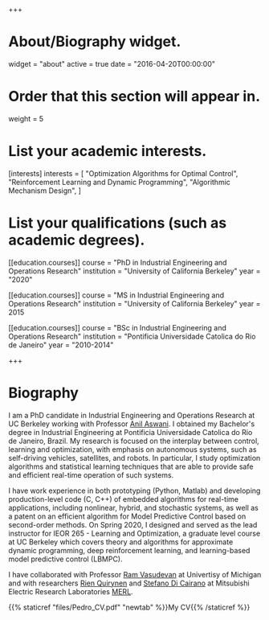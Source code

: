 +++
# About/Biography widget.
widget = "about"
active = true
date = "2016-04-20T00:00:00"

# Order that this section will appear in.
weight = 5

# List your academic interests.
[interests]
  interests = [
    "Optimization Algorithms for Optimal Control",
    "Reinforcement Learning and Dynamic Programming",
    "Algorithmic Mechanism Design",
  ]

# List your qualifications (such as academic degrees).
[[education.courses]]
  course = "PhD in Industrial Engineering and Operations Research"
  institution = "University of California Berkeley"
  year = "2020"

[[education.courses]]
  course = "MS in Industrial Engineering and Operations Research"
  institution = "University of California Berkeley"
  year = 2015

[[education.courses]]
  course = "BSc in Industrial Engineering and Operations Research"
  institution = "Pontificia Universidade Catolica do Rio de Janeiro"
  year = "2010-2014"
 
+++

# Biography

I am a PhD candidate in Industrial Engineering and Operations Research at UC Berkeley working with Professor [Anil Aswani](https://aswani.ieor.berkeley.edu/). I obtained my Bachelor's degree in Industrial Engineering at Pontificia Universidade Catolica do Rio de Janeiro, Brazil. My research is focused on the interplay between control, learning and optimization, with emphasis on autonomous systems, such as self-driving vehicles, satellites, and robots. In particular, I study optimization algorithms and statistical learning techniques that are able to provide safe and efficient real-time operation of such systems. 

I have work experience in both prototyping (Python, Matlab) and developing production-level code (C, C++) of embedded algorithms for real-time applications, including nonlinear, hybrid, and stochastic systems, as well as a patent on an efficient algorithm for Model Predictive Control based on second-order methods. On Spring 2020, I designed and served as the lead instructor for IEOR 265 - Learning and Optimization, a graduate level course at UC Berkeley which covers theory and algorithms for approximate dynamic programming, deep reinforcement learning, and learning-based model predictive control (LBMPC). 

I have collaborated with Professor [Ram Vasudevan](http://www.roahmlab.com/ram-personal) at Univertisy of Michigan and with researchers [Rien Quirynen](https://scholar.google.de/citations?user=i3vsPLcAAAAJ&hl=en) and [Stefano Di Cairano](https://scholar.google.de/citations?user=Kl8rWSgAAAAJ&hl=en) at Mitsubishi Electric Research Laboratories [MERL](http://www.merl.com/).

{{% staticref "files/Pedro_CV.pdf" "newtab" %}}My CV{{% /staticref %}}